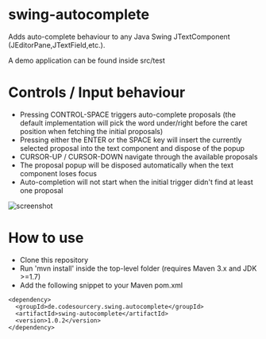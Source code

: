 # swing-autocomplete

Adds auto-complete behaviour to any Java Swing JTextComponent (JEditorPane,JTextField,etc.).

A demo application can be found inside src/test

# Controls / Input behaviour

- Pressing CONTROL-SPACE triggers auto-complete proposals (the default implementation will pick the word under/right before the caret position when fetching the initial proposals)
- Pressing either the ENTER or the SPACE key will insert the currently selected proposal into the text component and dispose of the popup
- CURSOR-UP / CURSOR-DOWN navigate through the available proposals
- The proposal popup will be disposed automatically when the text component loses focus
- Auto-completion will not start when the initial trigger didn't find at least one proposal

![screenshot](https://github.com/toby1984/swing-autocomplete/blob/master/screenshot.png?raw=true)

# How to use

- Clone this repository
- Run 'mvn install' inside the top-level folder (requires Maven 3.x and JDK >=1.7)
- Add the following snippet to your Maven pom.xml
```
<dependency>
  <groupId>de.codesourcery.swing.autocomplete</groupId>
  <artifactId>swing-autocomplete</artifactId>
  <version>1.0.2</version>
</dependency>
```



